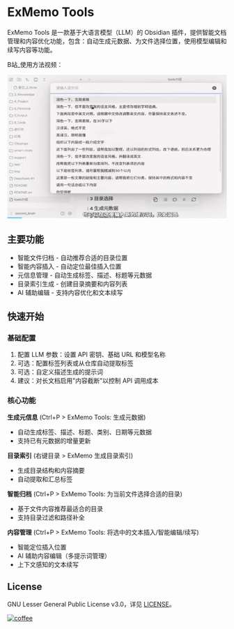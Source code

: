 # ExMemo Tools

ExMemo Tools 是一款基于大语言模型（LLM）的 Obsidian 插件，提供智能文档管理和内容优化功能，包含：自动生成元数据、为文件选择位置，使用模型编辑和续写内容等功能。

B站_使用方法视频：

[![B站_使用方法视频](./images/video.png)](https://www.bilibili.com/video/BV1podNYvEod)

## 主要功能

* 智能文件归档 - 自动推荐合适的目录位置
* 智能内容插入 - 自动定位最佳插入位置
* 元信息管理 - 自动生成标签、描述、标题等元数据
* 目录索引生成 - 创建目录摘要和内容列表
* AI 辅助编辑 - 支持内容优化和文本续写

## 快速开始

### 基础配置

1. 配置 LLM 参数：设置 API 密钥、基础 URL 和模型名称
2. 可选：配置标签列表或从仓库自动提取标签
3. 可选：自定义描述生成的提示词
4. 建议：对长文档启用"内容截断"以控制 API 调用成本

### 核心功能

**生成元信息** (Ctrl+P > ExMemo Tools: 生成元数据)
- 自动生成标签、描述、标题、类别、日期等元数据
- 支持已有元数据的增量更新

**目录索引** (右键目录 > ExMemo 生成目录索引)
- 生成目录结构和内容摘要
- 自动提取和汇总标签

**智能归档** (Ctrl+P > ExMemo Tools: 为当前文件选择合适的目录)
- 基于文件内容推荐最适合的目录
- 支持目录过滤和路径补全

**内容管理** (Ctrl+P > ExMemo Tools: 将选中的文本插入/智能编辑/续写)
- 智能定位插入位置
- AI 辅助内容编辑（多提示词管理）
- 上下文感知的文本续写

## License

GNU Lesser General Public License v3.0，详见 [LICENSE](./LICENSE)。

[![coffee](https://img.buymeacoffee.com/button-api/?text=Buy%20me%20a%20coffee&emoji=%E2%98%95&slug=windingblack&button_colour=FFDD00&font_colour=000000&font_family=Comic&outline_colour=000000&coffee_colour=ffffff)](https://buymeacoffee.com/xieyan0811y)